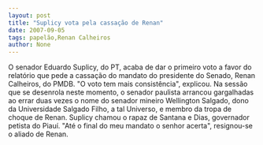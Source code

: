 ```yaml
---
layout: post
title: "Suplicy vota pela cassação de Renan"
date: 2007-09-05
tags: papelão,Renan Calheiros
author: None
---
```

O senador Eduardo Suplicy, do PT, acaba de dar o primeiro voto a favor do relat&oacute;rio que pede a cassa&ccedil;&atilde;o do mandato do presidente do Senado, Renan Calheiros, do PMDB. &quot;O voto tem mais consist&ecirc;ncia&quot;, explicou.
Na sess&atilde;o que se desenrola neste momento, o senador paulista arrancou gargalhadas ao errar duas vezes o nome do senador mineiro Wellington Salgado, dono da Universidade Salgado Filho, a tal Universo, e membro da tropa de choque de Renan. Suplicy chamou o rapaz de Santana e Dias, governador petista do Piau&iacute;. &quot;At&eacute; o final do meu mandato o senhor acerta&quot;, resignou-se o aliado de Renan. 